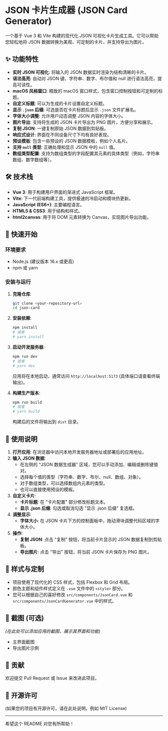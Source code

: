 # JSON 卡片生成器 (JSON Card Generator)

一个基于 Vue 3 和 Vite 构建的现代化 JSON 可视化卡片生成工具。它可以帮助您轻松地将 JSON 数据转换为美观、可定制的卡片，并支持导出为图片。

## ✨ 功能特性

*   **实时 JSON 可视化**: 将输入的 JSON 数据实时渲染为结构清晰的卡片。
*   **语法高亮**: 自动对 JSON 键、字符串、数字、布尔值和 null 进行语法高亮，提高可读性。
*   **macOS 风格窗口**: 精致的 macOS 窗口样式，包含窗口控制按钮和可定制的标题。
*   **自定义标题**: 可以为生成的卡片设置自定义标题。
*   **显示 `.json` 后缀**: 可选是否在卡片标题后显示 `.json` 文件扩展名。
*   **字体大小调整**: 允许用户动态调整 JSON 内容的字体大小。
*   **图片导出**: 支持将生成的 JSON 卡片导出为 PNG 图片，方便分享和展示。
*   **复制 JSON**: 一键复制原始 JSON 数据到剪贴板。
*   **响应式设计**: 界面在不同设备尺寸下均有良好表现。
*   **预设模板**: 包含一些预设的 JSON 数据模板，例如个人名片。
*   **支持 `null` 类型**: 正确处理和显示 JSON 中的 `null` 值。
*   **数组类型配置**: 支持为数组类型的字段配置其元素的具体类型（例如，字符串数组、数字数组等）。

## 🛠️ 技术栈

*   **Vue 3**: 用于构建用户界面的渐进式 JavaScript 框架。
*   **Vite**: 下一代前端构建工具，提供极速的冷启动和模块热更新。
*   **JavaScript (ES6+)**: 主要编程语言。
*   **HTML5 & CSS3**: 用于结构和样式。
*   **html2canvas**: 用于将 DOM 元素转换为 Canvas，实现图片导出功能。

## 🚀 快速开始

### 环境要求

*   Node.js (建议版本 16.x 或更高)
*   npm 或 yarn

### 安装与运行

1.  **克隆仓库**:
    ```bash
    git clone <your-repository-url>
    cd json-card
    ```

2.  **安装依赖**:
    ```bash
    npm install
    # 或者
    # yarn install
    ```

3.  **启动开发服务器**:
    ```bash
    npm run dev
    # 或者
    # yarn dev
    ```
    应用将在本地启动，通常访问 `http://localhost:5173` (具体端口请查看终端输出)。

4.  **构建生产版本**:
    ```bash
    npm run build
    # 或者
    # yarn build
    ```
    构建后的文件将输出到 `dist` 目录。

## 📝 使用说明

1.  **打开应用**: 在浏览器中访问本地开发服务器地址或部署后的应用地址。
2.  **输入 JSON 数据**:
    *   在左侧的 "JSON 数据生成器" 区域，您可以手动添加、编辑或删除键值对。
    *   选择每个值的类型（字符串、数字、布尔、null、数组、对象）。
    *   对于数组类型，可以选择数组内元素的类型。
    *   也可以直接使用预设的模板。
3.  **自定义卡片**:
    *   **卡片标题**: 在 "卡片配置" 部分修改标题文本。
    *   **显示 .json 后缀**: 勾选或取消勾选 "显示 .json 后缀" 复选框。
4.  **调整显示**:
    *   **字体大小**: 在 JSON 卡片下方的控制面板中，拖动滑块调整代码区域的字体大小。
5.  **操作**:
    *   **复制 JSON**: 点击 "复制" 按钮，将当前卡片显示的 JSON 数据复制到剪贴板。
    *   **导出图片**: 点击 "导出" 按钮，将当前 JSON 卡片保存为 PNG 图片。

## 🎨 样式与定制

*   项目使用了现代化的 CSS 样式，包括 Flexbox 和 Grid 布局。
*   颜色主题和组件样式定义在 `.vue` 文件中的 `<style>` 部分。
*   您可以根据自己的喜好修改 `src/components/JsonCard.vue` 和 `src/components/JsonCardGenerator.vue` 中的样式。

## 📸 截图 (可选)

*(在此处可以添加应用的截图，展示其界面和功能)*

*   主界面截图
*   导出图片示例

## 🤝 贡献

欢迎提交 Pull Request 或 Issue 来改进此项目。

## 📄 开源许可

(如果您的项目有开源许可，请在此处说明，例如 MIT License)

---

希望这个 README 对您有所帮助！
